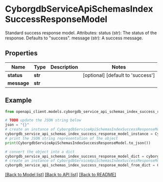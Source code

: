 # CyborgdbServiceApiSchemasIndexSuccessResponseModel

Standard success response model.  Attributes:     status (str): The status of the response. Defaults to \"success\".     message (str): A success message.

## Properties

Name | Type | Description | Notes
------------ | ------------- | ------------- | -------------
**status** | **str** |  | [optional] [default to 'success']
**message** | **str** |  | 

## Example

```python
from openapi_client.models.cyborgdb_service_api_schemas_index_success_response_model import CyborgdbServiceApiSchemasIndexSuccessResponseModel

# TODO update the JSON string below
json = "{}"
# create an instance of CyborgdbServiceApiSchemasIndexSuccessResponseModel from a JSON string
cyborgdb_service_api_schemas_index_success_response_model_instance = CyborgdbServiceApiSchemasIndexSuccessResponseModel.from_json(json)
# print the JSON string representation of the object
print(CyborgdbServiceApiSchemasIndexSuccessResponseModel.to_json())

# convert the object into a dict
cyborgdb_service_api_schemas_index_success_response_model_dict = cyborgdb_service_api_schemas_index_success_response_model_instance.to_dict()
# create an instance of CyborgdbServiceApiSchemasIndexSuccessResponseModel from a dict
cyborgdb_service_api_schemas_index_success_response_model_from_dict = CyborgdbServiceApiSchemasIndexSuccessResponseModel.from_dict(cyborgdb_service_api_schemas_index_success_response_model_dict)
```
[[Back to Model list]](../README.md#documentation-for-models) [[Back to API list]](../README.md#documentation-for-api-endpoints) [[Back to README]](../README.md)


